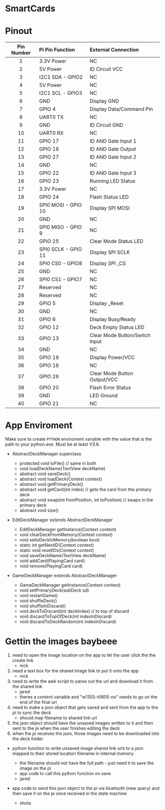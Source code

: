 # SmartCards

# Pinout

|Pin Number|Pi Pin Function|External Connection|
|:--:|:--|:--|
|1|3.3V Power|NC|
|2|5V Power|ID Circuit VCC|
|3|I2C1 SDA - GPIO2|NC|
|4|5V Power|NC|
|5|I2C1 SCL - GPIO3|NC|
|6|GND|Display GND|
|7|GPIO 4|Display Data/Command Pin|
|8|UART0 TX|NC|
|9|GND|ID Circuit GND|
|10|UART0 RX|NC|
|11|GPIO 17|ID AND Gate Input 1|
|12|GPIO 18|ID AND Gate Output|
|13|GPIO 27|ID AND Gate Input 2|
|14|GND|NC|
|15|GPIO 22|ID AND Gate Input 3|
|16|GPIO 23|Running LED Status|
|17|3.3V Power|NC|
|18|GPIO 24|Flash Status LED|
|19|SPI0 MOSI - GPIO 10|Display SPI MOSI|
|20|GND|NC|
|21|SPI0 MISO - GPIO 9|NC|
|22|GPIO 25|Clear Mode Status LED|
|23|SPI0 SCLK - GPIO 11|Display SPI SCLK|
|24|SPI0 CS0 - GPIO8|Display SPI _CS|
|25|GND|NC|
|26|SPI0 CS1 - GPIO7|NC|
|27|Reserved|NC|
|28|Reserved|NC|
|29|GPIO 5|Display _Reset|
|30|GND|NC|
|31|GPIO 6|Display Busy/Ready|
|32|GPIO 12|Deck Empty Status LED|
|33|GPIO 13|Clear Mode Button/Switch Input|
|34|GND|NC|
|35|GPIO 19|Display Power/VCC|
|36|GPIO 16|NC|
|37|GPIO 26|Clear Mode Button Output/VCC|
|38|GPIO 20|Flash Error Status|
|39|GND|LED Ground|
|40|GPIO 21|NC|

# App Enviroment
Make sure to create `PYTHON` enviroment variable with the value that is the path to your python.exe. Must be at least V3.8.

- AbstractDeckManager superclass
    - protected void toFile() // same in both
    - void loadDeckName(TextView deckName)
    - abstract void saveDeck()
    - abstract void loadDeck(Context context)
    - abstract void getPrimaryDeck()
    - abstract void getCard(int index) // gets the card from the primary deck
    - abstract void swap(int fromPosition, int toPosition) // swaps in the primary deck
    - abstract void size()


- EditDeckManager extends AbstractDeckManager
    - EditDeckManager getInstance(Context context)
    - void clearDeckFromMemory(Context context)
    - void setIsDeckInMemory(boolean bool)
    - static int getNextID(Context context)
    - static void resetIDs(Context context)
    - void saveDeckName(TextView deckName)
    - void addCard(PlayingCard card)
    - void remove(PlayingCard card)

- GameDeckManager extends AbstractDeckManager
    - GameDeckManager getInstance(Context context)
    - void setPrimaryDeck(subDeck sd)
    - void restartGame()
    - void shuffleDeck()
    - void shuffleInDiscard()
    - void deckToDiscard(int deckIndex) // to top of discard
    - void discardToTopOfDeck(int indexInDiscard)
    - void discardToDeckRandom(int indexInDiscard)

# Gettin the images baybeee

1. need to open the image location on the app to let the user click the the create link
    - nick
2. need a text box for the shared image link to put it onto the app
    - nick
3. need to write the awk script to parse out the url and download it from the shared link
    - jared
    - theres a content variable and "w1355-h1805-no" needs to go on the end of the final url
4. need to make a json object that gets saved and sent from the app to the pi to sync the deck
    - should map filename to shared link url
5. the json object should have the unsaved images written to it and then sent to the pi when the user finishes editing the deck
6. when the pi receives the json, those images need to be downloaded into the deck folder

- python function to write unsaved image shared link urls to a json mapped to their stored location filename in internal memory
    - the filename should not have the full path - just need it to save the image on the pi
    - app code to call this python function on save
    - jared

- app code to send this json object to the pi via bluetooth (new query) and then save it on the pi once received in the state machine
    - shota

